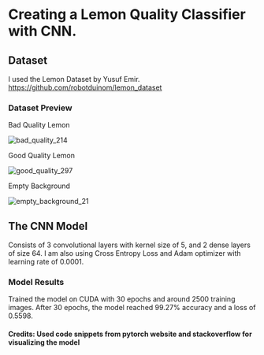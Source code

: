 # Creating a Lemon Quality Classifier with CNN.

## Dataset
I used the Lemon Dataset by Yusuf Emir.
https://github.com/robotduinom/lemon_dataset

### Dataset Preview
Bad Quality Lemon

![bad_quality_214](https://user-images.githubusercontent.com/111753936/202937348-eebd5e36-8411-49b3-b5aa-a4664e7bc6a9.jpg)

Good Quality Lemon

![good_quality_297](https://user-images.githubusercontent.com/111753936/202937389-4033b90a-38b4-4dc2-95ef-5165dfe9204e.jpg)

Empty Background

![empty_background_21](https://user-images.githubusercontent.com/111753936/202937401-b8639fdd-7adc-4260-a87f-b56f5db05631.jpg)

## The CNN Model
Consists of 3 convolutional layers with kernel size of 5, and 2 dense layers of size 64.
I am also using Cross Entropy Loss and Adam optimizer with learning rate of 0.0001.

### Model Results

Trained the model on CUDA with 30 epochs and around 2500 training images.
After 30 epochs, the model reached 99.27% accuracy and a loss of 0.5598. 

#### Credits: Used code snippets from pytorch website and stackoverflow for visualizing the model
